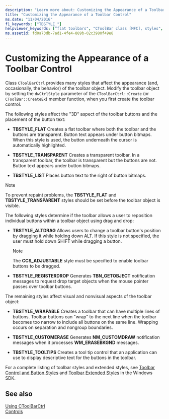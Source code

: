 ```yaml
---
description: "Learn more about: Customizing the Appearance of a Toolbar Control"
title: "Customizing the Appearance of a Toolbar Control"
ms.date: "11/04/2016"
f1_keywords: ["TBSTYLE_"]
helpviewer_keywords: ["flat toolbars", "CToolBar class [MFC], styles", "transparent toolbars", "TBSTYLE_ styles [MFC]", "CToolBarCtrl class [MFC], object styles", "toolbar controls [MFC], style"]
ms.assetid: fd0a73db-7ad1-4fe4-889b-02c3980f49e8
---
```

# Customizing the Appearance of a Toolbar Control

Class `CToolBarCtrl` provides many styles that affect the appearance (and, occasionally, the behavior) of the toolbar object. Modify the toolbar object by setting the `dwCtrlStyle` parameter of the `CToolBarCtrl::Create` (or `CToolBar::CreateEx`) member function, when you first create the toolbar control.

The following styles affect the "3D" aspect of the toolbar buttons and the placement of the button text:

- **TBSTYLE_FLAT** Creates a flat toolbar where both the toolbar and the buttons are transparent. Button text appears under button bitmaps. When this style is used, the button underneath the cursor is automatically highlighted.

- **TBSTYLE_TRANSPARENT** Creates a transparent toolbar. In a transparent toolbar, the toolbar is transparent but the buttons are not. Button text appears under button bitmaps.

- **TBSTYLE_LIST** Places button text to the right of button bitmaps.

> [!NOTE]
> To prevent repaint problems, the **TBSTYLE_FLAT** and **TBSTYLE_TRANSPARENT** styles should be set before the toolbar object is visible.

The following styles determine if the toolbar allows a user to reposition individual buttons within a toolbar object using drag and drop:

- **TBSTYLE_ALTDRAG** Allows users to change a toolbar button's position by dragging it while holding down ALT. If this style is not specified, the user must hold down SHIFT while dragging a button.

    > [!NOTE]
    >  The **CCS_ADJUSTABLE** style must be specified to enable toolbar buttons to be dragged.

- **TBSTYLE_REGISTERDROP** Generates **TBN_GETOBJECT** notification messages to request drop target objects when the mouse pointer passes over toolbar buttons.

The remaining styles affect visual and nonvisual aspects of the toolbar object:

- **TBSTYLE_WRAPABLE** Creates a toolbar that can have multiple lines of buttons. Toolbar buttons can "wrap" to the next line when the toolbar becomes too narrow to include all buttons on the same line. Wrapping occurs on separation and nongroup boundaries.

- **TBSTYLE_CUSTOMERASE** Generates **NM_CUSTOMDRAW** notification messages when it processes **WM_ERASEBKGND** messages.

- **TBSTYLE_TOOLTIPS** Creates a tool tip control that an application can use to display descriptive text for the buttons in the toolbar.

For a complete listing of toolbar styles and extended styles, see [Toolbar Control and Button Styles](/windows/win32/Controls/toolbar-control-and-button-styles) and [Toolbar Extended Styles](/windows/win32/Controls/toolbar-extended-styles) in the Windows SDK.

## See also

[Using CToolBarCtrl](using-ctoolbarctrl.md)<br/>
[Controls](controls-mfc.md)
